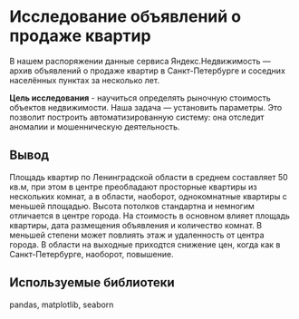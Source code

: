 # Исследование объявлений о продаже квартир

В нашем распоряжении данные сервиса Яндекс.Недвижимость — архив объявлений о продаже квартир в Санкт-Петербурге и соседних населённых пунктах за несколько лет. 

**Цель исследования** - научиться определять рыночную стоимость объектов недвижимости. Наша задача — установить параметры. Это позволит построить автоматизированную систему: она отследит аномалии и мошенническую деятельность. 

## Вывод
Площадь квартир по Ленинградской области в среднем составляет 50 кв.м, при этом в центре преобладают просторные квартиры из нескольких комнат, а в области, наоборот, однокомнатные квартиры с меньшей площадью. Высота потолков стандартна и немногим отличается в центре города. На стоимость в основном влияет площадь квартиры, дата размещения объявления и количество комнат. В меньшей степени может повлиять этаж и удаленность от центра города. В области на выходные приходтся снижение цен, когда как в Санкт-Петербурге, наоборот, повышение.

## Используемые библиотеки
pandas, matplotlib, seaborn
